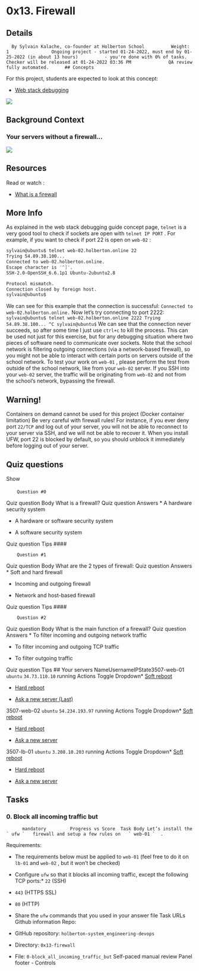 # 0x13. Firewall
## Details
      By Sylvain Kalache, co-founder at Holberton School          Weight: 1                Ongoing project - started 01-24-2022, must end by 01-25-2022 (in about 13 hours)          - you're done with 0% of tasks.              Checker will be released at 01-24-2022 03:36 PM              QA review fully automated.      ## Concepts
For this project, students are expected to look at this concept:
* [Web stack debugging](https://intranet.hbtn.io/concepts/68) 

 ![](https://s3.amazonaws.com/intranet-projects-files/holbertonschool-sysadmin_devops/284/V1HjQ1Y.png) 

## Background Context
### Your servers without a firewall…
 ![](https://s3.amazonaws.com/intranet-projects-files/holbertonschool-sysadmin_devops/155/holbertonschool-firewall.gif) 

## Resources
Read or watch :
* [What is a firewall](https://intranet.hbtn.io/rltoken/QS5iHSDU_woydPRIb68sOw) 

## More Info
As explained in the  web stack debugging guide  concept page,   ` telnet `   is a very good tool to check if sockets are open with   ` telnet IP PORT `  . For example, if you want to check if port 22 is open on   ` web-02 `  :
```bash
sylvain@ubuntu$ telnet web-02.holberton.online 22
Trying 54.89.38.100...
Connected to web-02.holberton.online.
Escape character is '^]'.
SSH-2.0-OpenSSH_6.6.1p1 Ubuntu-2ubuntu2.8

Protocol mismatch.
Connection closed by foreign host.
sylvain@ubuntu$

```
We can see for this example that the connection is successful:   ` Connected to web-02.holberton.online. ` 
Now let’s try connecting to port 2222:
 ` sylvain@ubuntu$ telnet web-02.holberton.online 2222
Trying 54.89.38.100...
^C
sylvain@ubuntu$
 ` We can see that the connection never succeeds, so after some time I just use   ` ctrl+c `   to kill the process.
This can be used not just for this exercise, but for any debugging situation where two pieces of software need to communicate over sockets.
Note that the school network is filtering outgoing connections (via a network-based firewall), so you might not be able to interact with certain ports on servers outside of the school network. To test your work on   ` web-01 `  , please perform the test from outside of the school network, like from your   ` web-02 `   server. If you SSH into your   ` web-02 `   server, the traffic will be originating from   ` web-02 `   and not from the school’s network, bypassing the firewall.
## Warning!
Containers on demand cannot be used for this project (Docker container limitation)
Be very careful with firewall rules! For instance, if you ever deny port  ` 22/TCP `  and log out of your server, you will not be able to reconnect to your server via SSH, and we will not be able to recover it. When you install UFW, port 22 is blocked by default, so you should unblock it immediately before logging out of your server.
## Quiz questions
Show
#### 
        
        Question #0
    
 Quiz question Body What is a firewall?
 Quiz question Answers * A hardware security system

* A hardware or software security system

* A software security system

 Quiz question Tips #### 
        
        Question #1
    
 Quiz question Body What are the 2 types of firewall:
 Quiz question Answers * Soft and hard firewall

* Incoming and outgoing firewall

* Network and host-based firewall

 Quiz question Tips #### 
        
        Question #2
    
 Quiz question Body What is the main function of a firewall?
 Quiz question Answers * To filter incoming and outgoing network traffic

* To filter incoming and outgoing TCP traffic

* To filter outgoing traffic

 Quiz question Tips ## Your servers
NameUsernameIPState3507-web-01 ` ubuntu `  ` 34.73.110.10 ` running              Actions              Toggle Dropdown* [Soft reboot](https://intranet.hbtn.io/servers/6891/soft_reboot) 

* [Hard reboot](https://intranet.hbtn.io/servers/6891/hard_reboot) 

* [
                    Ask a new server
                      (Last)
](https://intranet.hbtn.io/servers/6891/ask_new) 

3507-web-02 ` ubuntu `  ` 54.234.193.97 ` running              Actions              Toggle Dropdown* [Soft reboot](https://intranet.hbtn.io/servers/7095/soft_reboot) 

* [Hard reboot](https://intranet.hbtn.io/servers/7095/hard_reboot) 

* [
                    Ask a new server
](https://intranet.hbtn.io/servers/7095/ask_new) 

3507-lb-01 ` ubuntu `  ` 3.208.10.203 ` running              Actions              Toggle Dropdown* [Soft reboot](https://intranet.hbtn.io/servers/7096/soft_reboot) 

* [Hard reboot](https://intranet.hbtn.io/servers/7096/hard_reboot) 

* [
                    Ask a new server
](https://intranet.hbtn.io/servers/7096/ask_new) 

## Tasks
### 0. Block all incoming traffic but
          mandatory         Progress vs Score  Task Body Let’s install the   ` ufw `   firewall and setup a few rules on   ` web-01 `  .
Requirements:
* The requirements below must be applied to  ` web-01 `  (feel free to do it on  ` lb-01 `  and  ` web-02 ` , but it won’t be checked)
* Configure  ` ufw `  so that it blocks all incoming traffic, except the following TCP ports:*  ` 22 `  (SSH)
*  ` 443 `  (HTTPS SSL)
*  ` 80 `  (HTTP)

* Share the  ` ufw `  commands that you used in your answer file
 Task URLs  Github information Repo:
* GitHub repository:  ` holberton-system_engineering-devops ` 
* Directory:  ` 0x13-firewall ` 
* File:  ` 0-block_all_incoming_traffic_but ` 
 Self-paced manual review  Panel footer - Controls 
